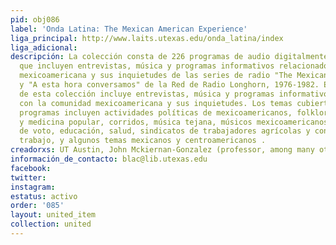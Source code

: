 ```yaml
---
pid: obj086
label: 'Onda Latina: The Mexican American Experience'
liga_principal: http://www.laits.utexas.edu/onda_latina/index
liga_adicional: 
descripción: La colección consta de 226 programas de audio digitalmente preservados
  que incluyen entrevistas, música y programas informativos relacionados con la comunidad
  mexicoamericana y sus inquietudes de las series de radio "The Mexican American Experience"
  y "A esta hora conversamos" de la Red de Radio Longhorn, 1976-1982. El contenido
  de esta colección incluye entrevistas, música y programas informativos relacionados
  con la comunidad mexicoamericana y sus inquietudes. Los temas cubiertos en estos
  programas incluyen actividades políticas de mexicoamericanos, folklore mexicoamericano
  y medicina popular, corridos, música tejana, músicos mexicoamericanos, derechos
  de voto, educación, salud, sindicatos de trabajadores agrícolas y condiciones de
  trabajo, y algunos temas mexicanos y centroamericanos .
creadorxs: UT Austin, John Mckiernan-Gonzalez (professor, among many others)
información_de_contacto: blac@lib.utexas.edu
facebook: 
twitter: 
instagram: 
estatus: activo
order: '085'
layout: united_item
collection: united
---
```

